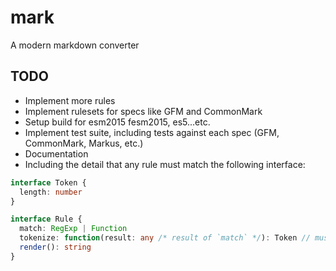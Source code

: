 # mark

A modern markdown converter

## TODO
 - Implement more rules
 - Implement rulesets for specs like GFM and CommonMark
 - Setup build for esm2015 fesm2015, es5...etc.
 - Implement test suite, including tests against each spec (GFM, CommonMark, Markus, etc.)
 - Documentation
  - Including the detail that any rule must match the following interface:

```typescript
interface Token {
  length: number
}

interface Rule {
  match: RegExp | Function
  tokenize: function(result: any /* result of `match` */): Token // must be constructable (e.g. `tokenize() {}` wont' work, you must do `tokenize: function() {}`),
  render(): string
}
```
